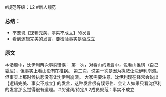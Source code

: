 #规范等级：L2 
#新人规范
### 总结：
- 不要说【逻辑完美、事实不成立】的发言
- 看到逻辑完美的发言，要检验事实是否成立
### 原文
本话题中，沈伊利两次事实错误： 第一次，对看山的发言中，说看山推锅（自己委屈），但事实上看山没有在推锅。 第二次，说第一次是因为执悲让沈伊利崩溃。但事实上那时候执悲没有让沈伊利崩溃。 大家需要注意。沈伊利现在经常会说出【逻辑完美、事实不成立】的发言，这种发言很有误导性、会让人如果只看沈伊利的发言那么觉得很有道理。 #关键词/待定/L2成员规范：事实不成立